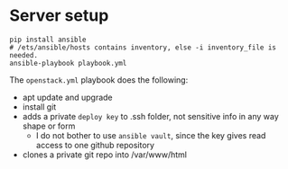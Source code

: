 
# Server setup

```
pip install ansible
# /ets/ansible/hosts contains inventory, else -i inventory_file is needed.
ansible-playbook playbook.yml
```

The `openstack.yml` playbook does the following:

* apt update and upgrade
* install git
* adds a private `deploy key` to .ssh folder, not sensitive info in any way shape or form
    * I do not bother to use `ansible vault`, since the key gives read access to one github repository
* clones a private git repo into /var/www/html